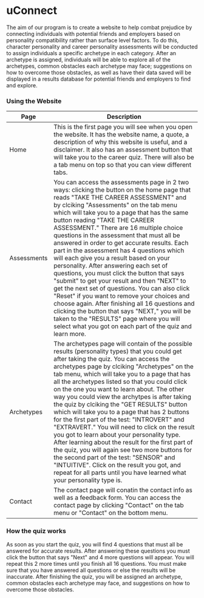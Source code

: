 # uConnect
The aim of our program is to create a website to help combat prejudice by connecting individuals with potential friends and employers based on personality compatibility rather than surface level factors. To do this, character personality and career personality assessments will be conducted to assign individuals a specific archetype in each category. After an archetype is assigned, individuals will be able to explore all of the archetypes, common obstacles each archetype may face; suggestions on how to overcome those obstacles, as well as have their data saved will be displayed in a results database for potential friends and employers to find and explore.

### Using the Website
| Page     | Description |
| ----------- | ----------- |
| Home      | This is the first page you will see when you open the website. It has the website name, a quote, a description of why this website is useful, and a disclaimer. It also has an assessment button that will take you to the career quiz. There will also be a tab menu on top so that you can view different tabs. |
| Assessments   | You can access the assessments page in 2 two ways: clicking the button on the home page that reads "TAKE THE CAREER ASSESSMENT" and by clciking "Assessments" on the tab menu which will take you to a page that has the same button reading "TAKE THE CAREER ASSESSMENT." There are 16 multiple choice questions in the assessment that must all be answered in order to get accurate results. Each part in the assessment has 4 questions which will each give you a result based on your personality. After answering each set of questions, you must click the button that says "submit" to get your result and then "NEXT" to get the next set of questions. You can also click "Reset" if you want to remove your choices and choose again. After finishing all 16 questions and clicking the button that says "NEXT," you will be taken to the "RESULTS" page where you will select what you got on each part of the quiz and learn more. |
| Archetypes   | The archetypes page will contain of the possible results (personality types) that you could get after taking the quiz. You can access the archetypes page by clciking "Archetypes" on the tab menu, which will take you to a page that has all the archetypes listed so that you could click on the one you want to learn about. The other way you could view the archytpes is after taking the quiz by clciking the "GET RESULTS" button which will take you to a page that has 2 buttons for the first part of the test: "INTROVERT" and "EXTRAVERT." You will need to click on the result you got to learn about your personality type. After learning about the result for the first part of the quiz, you will again see two more buttons for the second part of the test: "SENSOR" and "INTUITIVE". Click on the result you got, and repeat for all parts until you have learned what your personality type is. |
| Contact   | The contact page will conatin the contact info as well as a feedback form. You can access the contact page by clicking "Contact" on the tab menu or "Contact" on the bottom menu.|

### How the quiz works
As soon as you start the quiz, you will find 4 questions that must all be answered for accurate results. After answering these questions you must click the button that says "Next" and 4 more questions will appear. You will repeat this 2 more times until you finish all 16 questions. You must make sure that you have answered all questions or else the results will be inaccurate. After finishing the quiz, you will be assigned an archetype, common obstacles each archetype may face, and suggestions on how to overcome those obstacles.
